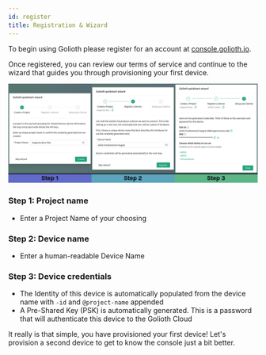 ```yaml
---
id: register
title: Registration & Wizard
---
```


To begin using Golioth please register for an account at [console.golioth.io](https://console.golioth.io/).

Once registered, you can review our terms of service and continue to the wizard that guides you through provisioning your first device.

![Golioth Console hardware provisioning wizard](../assets/gettingstarted-console-wizard.png)

### Step 1: Project name

* Enter a Project Name of your choosing

### Step 2: Device name

* Enter a human-readable Device Name

### Step 3: Device credentials

* The Identity of this device is automatically populated from the device name with `-id` and `@project-name` appended
* A Pre-Shared Key (PSK) is automatically generated. This is a password that will authenticate this device to the Golioth Cloud

It really is that simple, you have provisioned your first device! Let's provision a second device to get to know the console just a bit better.
